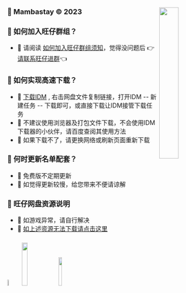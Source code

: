 ### <img src="https://gcore.jsdelivr.net/gh/Wangzai2K/Auiew/A2/Reward.png" width="30%" align=right />🏀 Mambastay © 2023

### 🏀 如何加入旺仔群组？
- 🎈 请阅读 [如何加入旺仔群组须知](https://wangzai2k14.ml/02、NBA2K14旺仔群组)，觉得没问题后 👉[请联系旺仔进群](http://wpa.qq.com/msgrd?v=3&uin=3262517128&site=qq&menu=yes)👈

### 🏀 如何实现高速下载？
- 🎈 [下载IDM](https://aliyundrive.com/s/6UFKShKmQy5) , 右击网盘文件复制链接，打开IDM -- 新建任务 -- 下载即可，或直接下载让IDM接管下载任务
- 🎈 不建议使用浏览器及打包文件下载，不会使用IDM下载器的小伙伴，请百度查阅其使用方法 
- 🎈 如果下载不了，请更换网络或刷新页面重新下载

### 🏀 何时更新名单配套？
- 🎈 免费版不定期更新
- 🎈 如觉得更新较慢，给您带来不便请谅解

### 🏀 旺仔网盘资源说明
- 🎈 如游戏异常，请自行解决
- 🎈 [如上述资源无法下载请点击这里](https://url09.ctfile.com/d/15364309-53521643-990546?p=1628]NBA2K14[/url])

### [<img src="https://s1.ax1x.com/2023/03/31/ppRqDp9.png" width = "6%" height = "6%"/>](https://weibo.com/u/7523590830) [<img src="https://s1.ax1x.com/2023/03/31/ppRqrlR.png" width = "16%" height = "16%"/>](https://tieba.baidu.com/f?fr=home&kw=2k14) [<img src="https://s1.ax1x.com/2023/03/31/ppRqs61.png" width = "13%" height = "13%"/>](https://bbs.eyeuc.com/down/user/旺仔)
